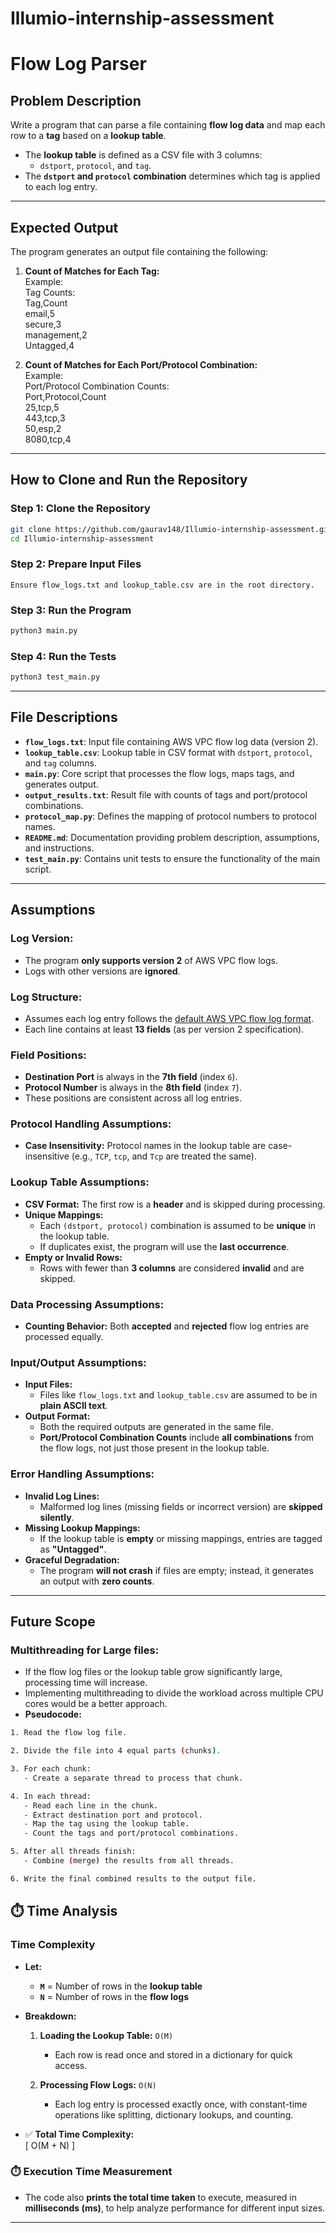 # Illumio-internship-assessment

# Flow Log Parser

## Problem Description

Write a program that can parse a file containing **flow log data** and map each row to a **tag** based on a **lookup table**. 

- The **lookup table** is defined as a CSV file with 3 columns:  
  - `dstport`, `protocol`, and `tag`.  
- The **`dstport` and `protocol` combination** determines which tag is applied to each log entry.

---

## Expected Output

The program generates an output file containing the following:

1. **Count of Matches for Each Tag:**  
    Example:<br />
    Tag Counts: <br />
    Tag,Count <br />
    email,5 <br />
    secure,3 <br />
    management,2 <br />
    Untagged,4<br />

2. **Count of Matches for Each Port/Protocol Combination:**  
    Example:<br />
    Port/Protocol Combination Counts: <br />
    Port,Protocol,Count <br />
    25,tcp,5 <br />
    443,tcp,3 <br />
    50,esp,2 <br />
    8080,tcp,4<br />


---

## How to Clone and Run the Repository

### **Step 1: Clone the Repository**

```bash
git clone https://github.com/gaurav148/Illumio-internship-assessment.git
cd Illumio-internship-assessment
```

### **Step 2: Prepare Input Files**
    Ensure flow_logs.txt and lookup_table.csv are in the root directory.

### **Step 3: Run the Program**

```bash
python3 main.py
```

### **Step 4: Run the Tests**
```bash
python3 test_main.py
```
---

## **File Descriptions**

- **`flow_logs.txt`**: Input file containing AWS VPC flow log data (version 2).
- **`lookup_table.csv`**: Lookup table in CSV format with `dstport`, `protocol`, and `tag` columns.
- **`main.py`**: Core script that processes the flow logs, maps tags, and generates output.
- **`output_results.txt`**: Result file with counts of tags and port/protocol combinations.
- **`protocol_map.py`**: Defines the mapping of protocol numbers to protocol names.
- **`README.md`**: Documentation providing problem description, assumptions, and instructions.
- **`test_main.py`**: Contains unit tests to ensure the functionality of the main script.

---

## Assumptions

### **Log Version:**
- The program **only supports version 2** of AWS VPC flow logs.
- Logs with other versions are **ignored**.

### **Log Structure:**
- Assumes each log entry follows the [default AWS VPC flow log format](https://docs.aws.amazon.com/vpc/latest/userguide/flow-log-records.html).
- Each line contains at least **13 fields** (as per version 2 specification).

### **Field Positions:**
- **Destination Port** is always in the **7th field** (index `6`).
- **Protocol Number** is always in the **8th field** (index `7`).
- These positions are consistent across all log entries.

### **Protocol Handling Assumptions:**
- **Case Insensitivity:** Protocol names in the lookup table are case-insensitive (e.g., `TCP`, `tcp`, and `Tcp` are treated the same).

### **Lookup Table Assumptions:**
- **CSV Format:** The first row is a **header** and is skipped during processing.
- **Unique Mappings:**  
    - Each `(dstport, protocol)` combination is assumed to be **unique** in the lookup table.  
    - If duplicates exist, the program will use the **last occurrence**.
- **Empty or Invalid Rows:**  
    - Rows with fewer than **3 columns** are considered **invalid** and are skipped.

### **Data Processing Assumptions:**
- **Counting Behavior:** Both **accepted** and **rejected** flow log entries are processed equally.

### **Input/Output Assumptions:**
- **Input Files:**  
    - Files like `flow_logs.txt` and `lookup_table.csv` are assumed to be in **plain ASCII text**.
- **Output Format:**  
    - Both the required outputs are generated in the same file.
    - **Port/Protocol Combination Counts** include **all combinations** from the flow logs, not just those present in the lookup table.

### **Error Handling Assumptions:**
- **Invalid Log Lines:**  
    - Malformed log lines (missing fields or incorrect version) are **skipped silently**.
- **Missing Lookup Mappings:**  
    - If the lookup table is **empty** or missing mappings, entries are tagged as **"Untagged"**.
- **Graceful Degradation:**  
    - The program **will not crash** if files are empty; instead, it generates an output with **zero counts**.
---


## Future Scope

### Multithreading for Large files:
- If the flow log files or the lookup table grow significantly large, processing time will increase.
- Implementing multithreading to divide the workload across multiple CPU cores would be a better approach.
- **Pseudocode:**

```bash
1. Read the flow log file.

2. Divide the file into 4 equal parts (chunks).

3. For each chunk:
   - Create a separate thread to process that chunk.

4. In each thread:
   - Read each line in the chunk.
   - Extract destination port and protocol.
   - Map the tag using the lookup table.
   - Count the tags and port/protocol combinations.

5. After all threads finish:
   - Combine (merge) the results from all threads.

6. Write the final combined results to the output file.
```

## ⏱️ Time Analysis

### **Time Complexity**

- **Let:**  
  - **`M`** = Number of rows in the **lookup table**  
  - **`N`** = Number of rows in the **flow logs**

- **Breakdown:**  
  1. **Loading the Lookup Table:** `O(M)`  
     - Each row is read once and stored in a dictionary for quick access.
  
  2. **Processing Flow Logs:** `O(N)`  
     - Each log entry is processed exactly once, with constant-time operations like splitting, dictionary lookups, and counting.

- ✅ **Total Time Complexity:**  
\[
O(M + N)
\]

### ⏱️ **Execution Time Measurement**

- The code also **prints the total time taken** to execute, measured in **milliseconds (ms)**, to help analyze performance for different input sizes.

---
